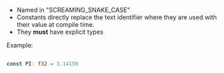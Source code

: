 - Named in "SCREAMING_SNAKE_CASE"
- Constants directly replace the text identifier where they are used with their value at compile time.
- They **must** have explicit types


Example:
```rust

const PI: f32 = 3.14159

```
